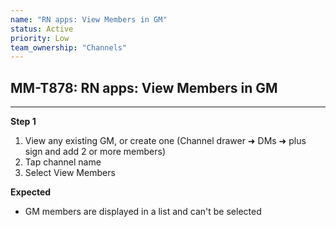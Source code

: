 ```yaml
---
name: "RN apps: View Members in GM"
status: Active
priority: Low
team_ownership: "Channels"
---
```


## MM-T878: RN apps: View Members in GM

---

**Step 1**

1. View any existing GM, or create one (Channel drawer ➜ DMs ➜ plus sign and add 2 or more members)
2. Tap channel name
3. Select View Members

**Expected**

- GM members are displayed in a list and can't be selected
